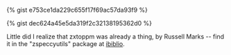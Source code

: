 {% gist e753ce1da229c655f17f69ac57da93f9 %}

{% gist dec624a45e5da319f2c32138195362d0 %}

Little did I realize that zxtoppm was already a thing, by Russell Marks --
find it in the "zspeccyutils" package at [ibiblio].

[ibiblio]: https://www.ibiblio.org/pub/Linux/system/emulators/zx/!INDEX.html
